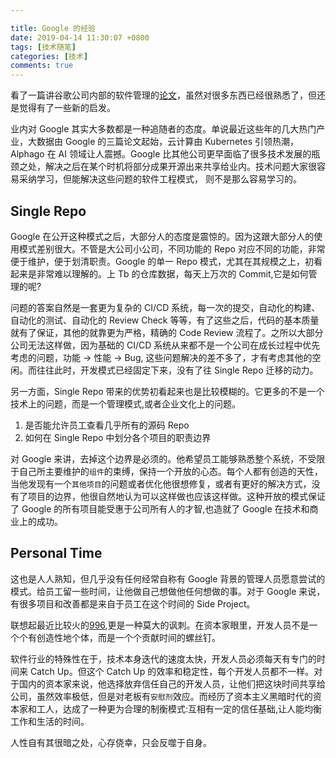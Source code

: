```yaml
---

title: Google 的经验
date: 2019-04-14 11:30:07 +0800
tags: [技术随笔]
categories: [技术]
comments: true
---
```


看了一篇讲谷歌公司内部的软件管理的[论文](Https://Arxiv.Org/Abs/1702.01715)，虽然对很多东西已经很熟悉了，但还是觉得有了一些新的启发。

业内对 Google 其实大多数都是一种追随者的态度。单说最近这些年的几大热门产业，大数据由 Google 的三篇论文起始，云计算由 Kubernetes 引领热潮，
Alphago 在 AI 领域让人震撼。Google 比其他公司更早面临了很多技术发展的瓶颈之处，解决之后在某个时机将部分成果开源出来共享给业内。技术问题大家很容易采纳学习，但能解决这些问题的软件工程模式，
则不是那么容易学习的。

## Single Repo
Google 在公开这种模式之后，大部分人的态度是震惊的。因为这跟大部分人的使用模式差别很大。不管是大公司小公司，不同功能的 Repo 对应不同的功能，非常便于维护，便于划清职责。Google 的单一 Repo 模式，尤其在其规模之上，初看起来是非常难以理解的。上 Tb 的仓库数据，每天上万次的 Commit,它是如何管理的呢?

问题的答案自然是一套更为复杂的 CI/CD 系统，每一次的提交，自动化的构建、自动化的测试、自动化的 Review Check 等等，有了这些之后，代码的基本质量就有了保证，其他的就靠更为严格，精确的 Code Review 流程了。之所以大部分公司无法这样做，因为基础的 CI/CD 系统从来都不是一个公司在成长过程中优先考虑的问题，功能 -> 性能 -> Bug, 这些问题解决的差不多了，才有考虑其他的空闲。而往往此时，开发模式已经固定下来，没有了往 Single Repo 迁移的动力。

另一方面，Single Repo 带来的优势初看起来也是比较模糊的。它更多的不是一个技术上的问题，而是一个管理模式,或者企业文化上的问题。

1. 是否能允许员工查看几乎所有的源码 Repo
2. 如何在 Single Repo 中划分各个项目的职责边界

对 Google 来讲，去掉这个边界是必须的。他希望员工能够熟悉整个系统，不受限于自己所主要维护的`组件`的束缚，保持一个开放的心态。每个人都有创造的天性，当他发现有一个`其他项目`的问题或者优化他很想修复，或者有更好的解决方式，没有了项目的边界，他很自然地认为可以这样做也应该这样做。这种开放的模式保证了 Google 的所有项目能受惠于公司所有人的才智,也造就了 Google 在技术和商业上的成功。

## Personal Time
这也是人人熟知，但几乎没有任何经常自称有 Google 背景的管理人员愿意尝试的模式。给员工留一些时间，让他做自己想做他任何想做的事。对于 Google 来说，有很多项目和改善都是来自于员工在这个时间的 Side Project。

联想起最近比较火的[996](Https://Github.Com/996icu/996.Icu),更是一种莫大的讽刺。在资本家眼里，开发人员不是一个个有创造性地个体，而是一个个贡献时间的螺丝钉。

软件行业的特殊性在于，技术本身迭代的速度太快，开发人员必须每天有专门的时间来 Catch Up。但这个 Catch Up 的效率和稳定性，每个开发人员都不一样。对于国内的资本家来说，他选择放弃信任自己的开发人员，让他们把这块时间共享给公司，虽然效率极低，但是对老板有`安慰剂`效应。而经历了资本主义黑暗时代的资本家和工人，达成了一种更为合理的制衡模式:互相有一定的信任基础,让人能均衡工作和生活的时间。

人性自有其很暗之处，心存侥幸，只会反噬于自身。



